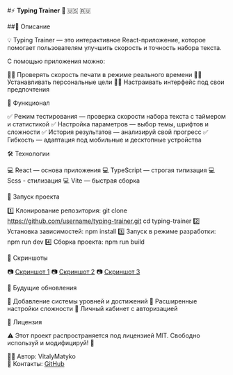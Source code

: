 #⚡ **Typing Trainer** 🚀 :us: :ru:

##📌 Описание

💡 Typing Trainer — это интерактивное React-приложение,
которое помогает пользователям улучшить скорость и точность набора текста.

С помощью приложения можно:

🏋️‍♂️ Проверять скорость печати в режиме реального времени
🏋️‍♂️ Устанавливать персональные цели
🏋️‍♂️ Настраивать интерфейс под свои предпочтения

🎯 Функционал

✅ Режим тестирования — проверка скорости набора текста с таймером и статистикой
✅ Настройка параметров — выбор темы, шрифтов и сложности
✅ История результатов — анализируй свой прогресс
✅ Гибкость — адаптация под мобильные и десктопные устройства

🛠️ Технологии

💻 React — основа приложения
💻 TypeScript — строгая типизация
💻 Scss - стилизация
💻 Vite — быстрая сборка

🚀 Запуск проекта

1️⃣ Клонирование репозитория:
git clone https://github.com/username/typing-trainer.git
cd typing-trainer
2️⃣ Установка зависимостей:
npm install
3️⃣ Запуск в режиме разработки:
npm run dev
4️⃣ Сборка проекта:
npm run build

🌟 Скриншоты

📷 [Скриншот 1](https://github.com/VitalyMatyko/typing-trainer/blob/main/public/typint_trainer_1.png)
📷 [Скриншот 2](https://github.com/VitalyMatyko/typing-trainer/blob/main/public/typint_trainer_2.png)
📷 [Скриншот 3](https://github.com/VitalyMatyko/typing-trainer/blob/main/public/typint_trainer_3.png)

📌 Будущие обновления

🔹 Добавление системы уровней и достижений
🔹 Расширенные настройки сложности
🔹 Личный кабинет с авторизацией

📄 Лицензия

⚠️ Этот проект распространяется под лицензией MIT. Свободно используй и модифицируй! 🎉

👨‍💻 Автор: VitalyMatyko <br>
📮 Контакты: [GitHub](https://github.com/VitalyMatyko)
